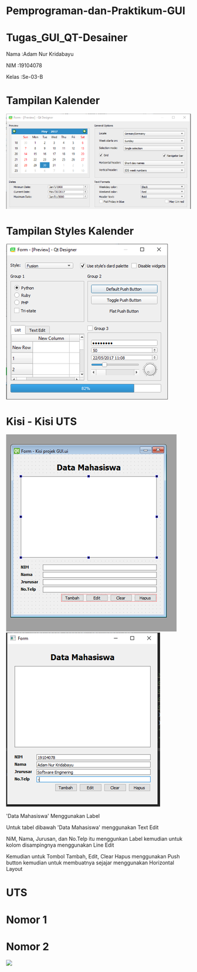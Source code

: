 # Pemprograman-dan-Praktikum-GUI

# Tugas_GUI_QT-Desainer
Nama    :Adam Nur Kridabayu

NIM     :19104078
  
Kelas   :Se-03-B

# Tampilan Kalender
<img src = "https://github.com/adamnurk/Tugas_GUI_QT-Desainer/blob/main/tgs1.PNG">

# Tampilan Styles Kalender
<img src = "https://github.com/adamnurk/Tugas_GUI_QT-Desainer/blob/main/tgs2.PNG">


# Kisi - Kisi UTS
<img src = "https://github.com/adamnurk/Pemprograman-dan-Praktikum-GUI/blob/Teori-GUI/Kisi-kisi%20GUI/Sebelum%20di%20Preview.in%20di%20QT%20Designer.PNG">

<img src = "https://github.com/adamnurk/Pemprograman-dan-Praktikum-GUI/blob/Teori-GUI/Kisi-kisi%20GUI/DataMahasiswa.PNG">

'Data Mahasiswa' Menggunakan Label

Untuk tabel dibawah 'Data Mahasiswa' menggunakan Text Edit

NiM, Nama, Jurusan, dan No.Telp itu menggunkan Label kemudian untuk kolom disampingnya menggunakan Line Edit

Kemudian untuk Tombol Tambah, Edit, Clear Hapus menggunakan Push button kemudian untuk membuatnya sejajar menggunakan Horizontal Layout 


# UTS
# Nomor 1


# Nomor 2
<img src = ".PNG">
